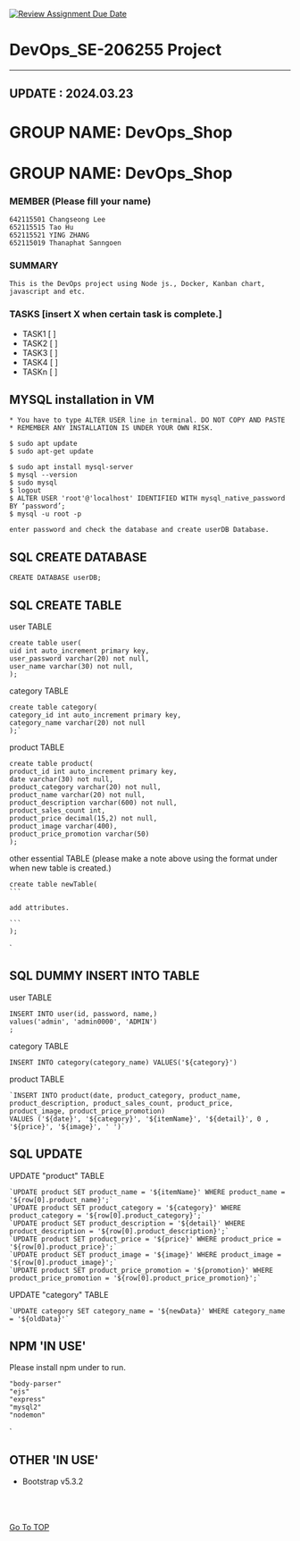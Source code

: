 [![Review Assignment Due Date](https://classroom.github.com/assets/deadline-readme-button-24ddc0f5d75046c5622901739e7c5dd533143b0c8e959d652212380cedb1ea36.svg)](https://classroom.github.com/a/mMAYBnR0)

DevOps_SE-206255 Project
=
---
## UPDATE : 2024.03.23

# GROUP NAME: DevOps_Shop


# GROUP NAME: DevOps_Shop



### MEMBER (Please fill your name)
    642115501 Changseong Lee
    652115515 Tao Hu
    652115521 YING ZHANG
    652115019 Thanaphat Sanngoen


### SUMMARY
    This is the DevOps project using Node js., Docker, Kanban chart, javascript and etc.


### TASKS [insert X when certain task is complete.]
    
- TASK1 [ ]
- TASK2 [ ]
- TASK3 [ ]
- TASK4 [ ]
- TASKn [ ]

## MYSQL installation in VM

    * You have to type ALTER USER line in terminal. DO NOT COPY AND PASTE 
    * REMEMBER ANY INSTALLATION IS UNDER YOUR OWN RISK.

    $ sudo apt update
    $ sudo apt-get update
    
    $ sudo apt install mysql-server
    $ mysql --version
    $ sudo mysql
    $ logout
    $ ALTER USER 'root'@'localhost' IDENTIFIED WITH mysql_native_password BY ‘password’;
    $ mysql -u root -p
    
    enter password and check the database and create userDB Database.


## SQL CREATE DATABASE

    CREATE DATABASE userDB;

## SQL CREATE TABLE

user TABLE

    create table user(
    uid int auto_increment primary key,
    user_password varchar(20) not null,
    user_name varchar(30) not null,
    );

category TABLE

    create table category(
    category_id int auto_increment primary key,
    category_name varchar(20) not null
    );`

product TABLE

    create table product(
    product_id int auto_increment primary key,
    date varchar(30) not null,
    product_category varchar(20) not null,
    product_name varchar(20) not null,
    product_description varchar(600) not null,
    product_sales_count int,
    product_price decimal(15,2) not null,
    product_image varchar(400),
    product_price_promotion varchar(50)
    );

other essential TABLE (please make a note above using the format under when new table is created.)

    create table newTable(
    ```
    
    add attributes.

    ```
    );

`
## SQL DUMMY INSERT INTO TABLE

user TABLE

    INSERT INTO user(id, password, name,)
    values('admin', 'admin0000', 'ADMIN')
    ;

category TABLE

    INSERT INTO category(category_name) VALUES('${category}')

product TABLE

    `INSERT INTO product(date, product_category, product_name, product_description, product_sales_count, product_price, product_image, product_price_promotion)
    VALUES ('${date}', '${category}', '${itemName}', '${detail}', 0 , '${price}', '${image}', ' ')`


## SQL UPDATE

UPDATE "product" TABLE

    `UPDATE product SET product_name = '${itemName}' WHERE product_name = '${row[0].product_name}';`
    `UPDATE product SET product_category = '${category}' WHERE product_category = '${row[0].product_category}';`
    `UPDATE product SET product_description = '${detail}' WHERE product_description = '${row[0].product_description}';`
    `UPDATE product SET product_price = '${price}' WHERE product_price = '${row[0].product_price}';`
    `UPDATE product SET product_image = '${image}' WHERE product_image = '${row[0].product_image}';`
    `UPDATE product SET product_price_promotion = '${promotion}' WHERE product_price_promotion = '${row[0].product_price_promotion}';`


UPDATE "category" TABLE

    `UPDATE category SET category_name = '${newData}' WHERE category_name = '${oldData}'`    



## NPM 'IN USE'

Please install npm under to run.

    "body-parser"
    "ejs"
    "express"
    "mysql2"
    "nodemon"

`

## OTHER 'IN USE'

- Bootstrap v5.3.2


\
\
\
[Go To TOP](#TOP)

